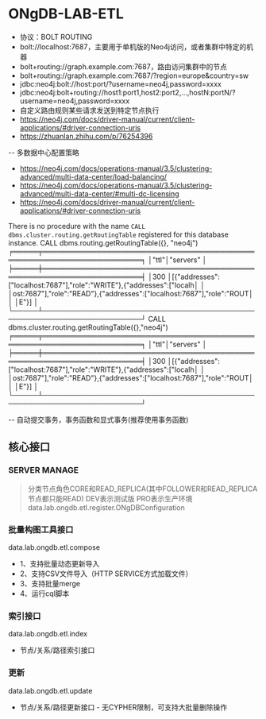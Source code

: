 # ONgDB-LAB-ETL
- 协议：BOLT ROUTING
- bolt://localhost:7687，主要用于单机版的Neo4j访问，或者集群中特定的机器
- bolt+routing://graph.example.com:7687，路由访问集群中的节点
- bolt+routing://graph.example.com:7687/?region=europe&country=sw
- jdbc:neo4j:bolt://host:port/?username=neo4j,password=xxxx
- jdbc:neo4j:bolt+routing://host1:port1,host2:port2,…,hostN:portN/?username=neo4j,password=xxxx
- 自定义路由规则某些请求发送到特定节点执行
- https://neo4j.com/docs/driver-manual/current/client-applications/#driver-connection-uris
- https://zhuanlan.zhihu.com/p/76254396

-- 多数据中心配置策略
- https://neo4j.com/docs/operations-manual/3.5/clustering-advanced/multi-data-center/load-balancing/
- https://neo4j.com/docs/operations-manual/3.5/clustering-advanced/multi-data-center/#multi-dc-licensing
- https://neo4j.com/docs/driver-manual/current/client-applications/#driver-connection-uris

There is no procedure with the name `CALL dbms.cluster.routing.getRoutingTable` registered for this database instance.
CALL dbms.routing.getRoutingTable({}, "neo4j")
╒═════╤══════════════════════════════════════════════════════════════════════╕
│"ttl"│"servers"                                                             │
╞═════╪══════════════════════════════════════════════════════════════════════╡
│300  │[{"addresses":["localhost:7687"],"role":"WRITE"},{"addresses":["localh│
│     │ost:7687"],"role":"READ"},{"addresses":["localhost:7687"],"role":"ROUT│
│     │E"}]                                                                  │
└─────┴──────────────────────────────────────────────────────────────────────┘
CALL dbms.cluster.routing.getRoutingTable({},"neo4j")
╒═════╤══════════════════════════════════════════════════════════════════════╕
│"ttl"│"servers"                                                             │
╞═════╪══════════════════════════════════════════════════════════════════════╡
│300  │[{"addresses":["localhost:7687"],"role":"WRITE"},{"addresses":["localh│
│     │ost:7687"],"role":"READ"},{"addresses":["localhost:7687"],"role":"ROUT│
│     │E"}]                                                                  │
└─────┴──────────────────────────────────────────────────────────────────────┘

-- 自动提交事务，事务函数和显式事务(推荐使用事务函数)


## 核心接口
### SERVER MANAGE
>分类节点角色CORE和READ_REPLICA(其中FOLLOWER和READ_REPLICA节点都只能READ)
>DEV表示测试版
>PRO表示生产环境
data.lab.ongdb.etl.register.ONgDBConfiguration

### 批量构图工具接口
data.lab.ongdb.etl.compose
- 1、支持批量动态更新导入
- 2、支持CSV文件导入（HTTP SERVICE方式加载文件）
- 3、支持批量merge
- 4、运行cql脚本

### 索引接口
data.lab.ongdb.etl.index
- 节点/关系/路径索引接口

### 更新
data.lab.ongdb.etl.update
- 节点/关系/路径更新接口 - 无CYPHER限制，可支持大批量删除操作

